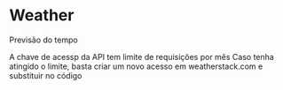 # Weather
Previsão do tempo


A chave de acessp da API tem limite de requisições por mês
Caso tenha atingido o limite, basta criar um novo acesso em weatherstack.com e substituir no código
